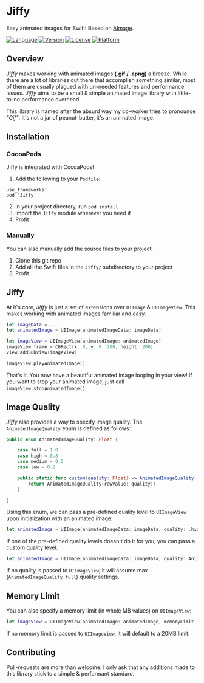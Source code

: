 # Jiffy
Easy animated images for Swift! Based on [AImage](https://github.com/wangjwchn/AImage).

[![Language](https://img.shields.io/badge/swift-3.0-orange.svg)](http://swift.org)
[![Version](https://img.shields.io/cocoapods/v/Jiffy.svg?style=flat)](http://cocoapods.org/pods/Jiffy)
[![License](https://img.shields.io/cocoapods/l/Jiffy.svg?style=flat)](http://cocoapods.org/pods/Jiffy)
[![Platform](https://img.shields.io/cocoapods/p/Jiffy.svg?style=flat)](http://cocoapods.org/pods/Jiffy)

## Overview
_Jiffy_ makes working with animated images **(.gif / .apng)** a breeze. While there are a lot of libraries out there that accomplish something similar, most of them are usually plagued with un-needed features and performance issues. _Jiffy_ aims to be a small & simple animated image library with little-to-no performance overhead.

This library is named after the absurd way my co-worker tries to pronounce _"Gif"_. It's not a jar of peanut-butter, it's an animated image.

## Installation
### CocoaPods
Jiffy is integrated with CocoaPods!

1. Add the following to your `Podfile`:
```
use_frameworks!
pod 'Jiffy'
```
2. In your project directory, run `pod install`
3. Import the `Jiffy` module wherever you need it
4. Profit

### Manually
You can also manually add the source files to your project.

1. Clone this git repo
2. Add all the Swift files in the `Jiffy/` subdirectory to your project
3. Profit

## Jiffy
At it's core, _Jiffy_ is just a set of extensions over `UIImage` & `UIImageView`. This makes working with animated images familiar and easy.

```swift
let imageData = ...
let animatedImage = UIImage(animatedImageData: imageData)

let imageView = UIImageView(animatedImage: animatedImage)
imageView.frame = CGRect(x: 0, y: 0, 200, height: 200)
view.addSubview(imageView)

imageView.playAnimatedImage()
```

That's it. You now have a beautiful animated image looping in your view! If you want to stop your animated image, just call `imageView.stopAnimatedImage()`.

## Image Quality
_Jiffy_ also provides a way to specify image quality. The `AnimatedImageQuality` enum is defined as follows:

```swift
public enum AnimatedImageQuality: Float {

    case full = 1.0
    case high = 0.8
    case medium = 0.5
    case low = 0.2

    public static func custom(quality: Float) -> AnimatedImageQuality {
        return AnimatedImageQuality(rawValue: quality)!
    }

}
```

Using this enum, we can pass a pre-defined quality level to `UIImageView` upon initialization with an animated image:

```swift
let animatedImage = UIImage(animatedImageData: imageData, quality: .high)
```

If one of the pre-defined quality levels doesn't do it for you, you can pass a custom quality level:

```swift
let animatedImage = UIImage(animatedImageData: imageData, quality: AnimatedImageQuality.custom(quality: 0.42))
```

If no quality is passed to `UIImageView`, it will assume max (`AnimatedImageQuality.full`) quality settings.

## Memory Limit
You can also specify a memory limit (in whole MB values) on `UIImageView`:

```swift
let imageView = UIImageView(animatedImage: animatedImage, memoryLimit: 5)
```

If no memory limit is passed to `UIImageView`, it will default to a 20MB limit.

## Contributing
Pull-requests are more than welcome. I only ask that any additions made to this library stick to a simple & performant standard.
